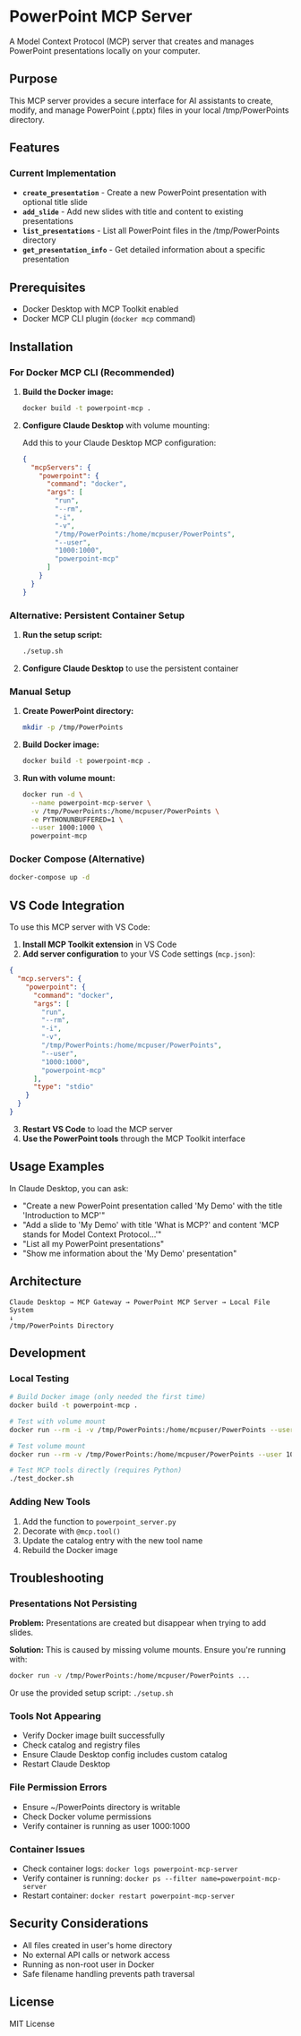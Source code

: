 # PowerPoint MCP Server

A Model Context Protocol (MCP) server that creates and manages PowerPoint presentations locally on your computer.

## Purpose

This MCP server provides a secure interface for AI assistants to create, modify, and manage PowerPoint (.pptx) files in your local /tmp/PowerPoints directory.

## Features

### Current Implementation

- **`create_presentation`** - Create a new PowerPoint presentation with optional title slide
- **`add_slide`** - Add new slides with title and content to existing presentations
- **`list_presentations`** - List all PowerPoint files in the /tmp/PowerPoints directory
- **`get_presentation_info`** - Get detailed information about a specific presentation

## Prerequisites

- Docker Desktop with MCP Toolkit enabled
- Docker MCP CLI plugin (`docker mcp` command)

## Installation

### For Docker MCP CLI (Recommended)

1. **Build the Docker image:**

   ```bash
   docker build -t powerpoint-mcp .
   ```

2. **Configure Claude Desktop** with volume mounting:

   Add this to your Claude Desktop MCP configuration:

   ```json
   {
     "mcpServers": {
       "powerpoint": {
         "command": "docker",
         "args": [
           "run",
           "--rm",
           "-i",
           "-v",
           "/tmp/PowerPoints:/home/mcpuser/PowerPoints",
           "--user",
           "1000:1000",
           "powerpoint-mcp"
         ]
       }
     }
   }
   ```

### Alternative: Persistent Container Setup

1. **Run the setup script:**

   ```bash
   ./setup.sh
   ```

2. **Configure Claude Desktop** to use the persistent container

### Manual Setup

1. **Create PowerPoint directory:**

   ```bash
   mkdir -p /tmp/PowerPoints
   ```

2. **Build Docker image:**

   ```bash
   docker build -t powerpoint-mcp .
   ```

3. **Run with volume mount:**

   ```bash
   docker run -d \
     --name powerpoint-mcp-server \
     -v /tmp/PowerPoints:/home/mcpuser/PowerPoints \
     -e PYTHONUNBUFFERED=1 \
     --user 1000:1000 \
     powerpoint-mcp
   ```

### Docker Compose (Alternative)

```bash
docker-compose up -d
```

## VS Code Integration

To use this MCP server with VS Code:

1. **Install MCP Toolkit extension** in VS Code
2. **Add server configuration** to your VS Code settings (`mcp.json`):

  ```json
  {
    "mcp.servers": {
      "powerpoint": {
        "command": "docker",
        "args": [
          "run",
          "--rm",
          "-i",
          "-v",
          "/tmp/PowerPoints:/home/mcpuser/PowerPoints",
          "--user",
          "1000:1000",
          "powerpoint-mcp"
        ],
        "type": "stdio"
      }
    }
  }
  ```

3. **Restart VS Code** to load the MCP server
4. **Use the PowerPoint tools** through the MCP Toolkit interface

## Usage Examples

In Claude Desktop, you can ask:

- "Create a new PowerPoint presentation called 'My Demo' with the title 'Introduction to MCP'"
- "Add a slide to 'My Demo' with title 'What is MCP?' and content 'MCP stands for Model Context Protocol...'"
- "List all my PowerPoint presentations"
- "Show me information about the 'My Demo' presentation"

## Architecture

```text
Claude Desktop → MCP Gateway → PowerPoint MCP Server → Local File System
↓
/tmp/PowerPoints Directory
```

## Development

### Local Testing

```bash
# Build Docker image (only needed the first time)
docker build -t powerpoint-mcp .

# Test with volume mount
docker run --rm -i -v /tmp/PowerPoints:/home/mcpuser/PowerPoints --user 1000:1000 powerpoint-mcp

# Test volume mount
docker run --rm -v /tmp/PowerPoints:/home/mcpuser/PowerPoints --user 1000:1000 powerpoint-mcp ls -la /home/mcpuser/PowerPoints

# Test MCP tools directly (requires Python)
./test_docker.sh
```

### Adding New Tools

1. Add the function to `powerpoint_server.py`
2. Decorate with `@mcp.tool()`
3. Update the catalog entry with the new tool name
4. Rebuild the Docker image

## Troubleshooting

### Presentations Not Persisting

**Problem:** Presentations are created but disappear when trying to add slides.

**Solution:** This is caused by missing volume mounts. Ensure you're running with:

```bash
docker run -v /tmp/PowerPoints:/home/mcpuser/PowerPoints ...
```

Or use the provided setup script: `./setup.sh`

### Tools Not Appearing

- Verify Docker image built successfully
- Check catalog and registry files
- Ensure Claude Desktop config includes custom catalog
- Restart Claude Desktop

### File Permission Errors

- Ensure ~/PowerPoints directory is writable
- Check Docker volume permissions
- Verify container is running as user 1000:1000

### Container Issues

- Check container logs: `docker logs powerpoint-mcp-server`
- Verify container is running: `docker ps --filter name=powerpoint-mcp-server`
- Restart container: `docker restart powerpoint-mcp-server`

## Security Considerations

- All files created in user's home directory
- No external API calls or network access
- Running as non-root user in Docker
- Safe filename handling prevents path traversal

## License

MIT License
